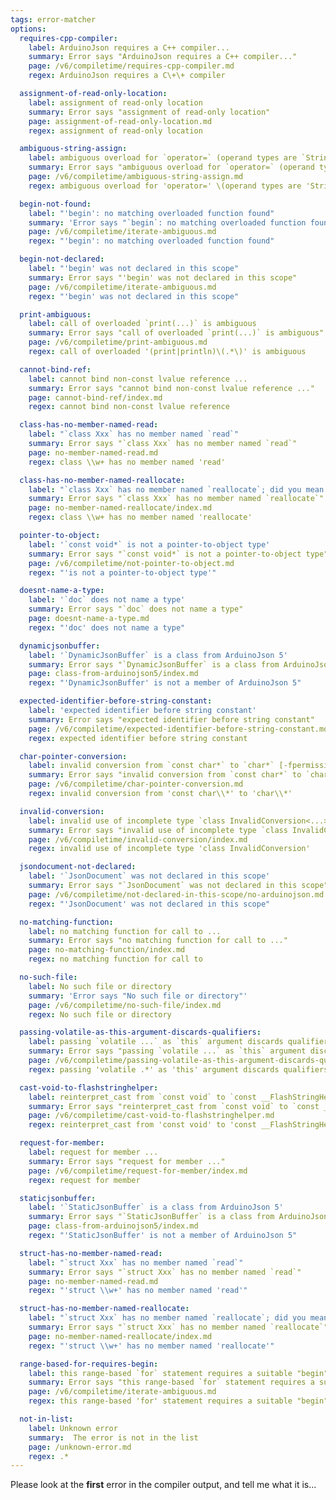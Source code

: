 ```yaml
---
tags: error-matcher
options:
  requires-cpp-compiler:
    label: ArduinoJson requires a C++ compiler...
    summary: Error says "ArduinoJson requires a C++ compiler..."
    page: /v6/compiletime/requires-cpp-compiler.md
    regex: ArduinoJson requires a C\+\+ compiler

  assignment-of-read-only-location:
    label: assignment of read-only location
    summary: Error says "assignment of read-only location"
    page: assignment-of-read-only-location.md
    regex: assignment of read-only location

  ambiguous-string-assign:
    label: ambiguous overload for `operator=` (operand types are `String` and ...)
    summary: Error says "ambiguous overload for `operator=` (operand types are `String` and ...)"
    page: /v6/compiletime/ambiguous-string-assign.md
    regex: ambiguous overload for 'operator=' \(operand types are 'String' and

  begin-not-found:
    label: "'begin': no matching overloaded function found"
    summary: 'Error says "`begin`: no matching overloaded function found"'
    page: /v6/compiletime/iterate-ambiguous.md
    regex: "'begin': no matching overloaded function found"

  begin-not-declared:
    label: "'begin' was not declared in this scope"
    summary: Error says "'begin' was not declared in this scope"
    page: /v6/compiletime/iterate-ambiguous.md
    regex: "'begin' was not declared in this scope"

  print-ambiguous:
    label: call of overloaded `print(...)` is ambiguous
    summary: Error says "call of overloaded `print(...)` is ambiguous"
    page: /v6/compiletime/print-ambiguous.md
    regex: call of overloaded '(print|println)\(.*\)' is ambiguous

  cannot-bind-ref:
    label: cannot bind non-const lvalue reference ...
    summary: Error says "cannot bind non-const lvalue reference ..."
    page: cannot-bind-ref/index.md
    regex: cannot bind non-const lvalue reference

  class-has-no-member-named-read:
    label: "`class Xxx` has no member named `read`"
    summary: Error says "`class Xxx` has no member named `read`"
    page: no-member-named-read.md
    regex: class \\w+ has no member named 'read'

  class-has-no-member-named-reallocate:
    label: "`class Xxx` has no member named `reallocate`; did you mean `deallocate`?"
    summary: Error says "`class Xxx` has no member named `reallocate`"
    page: no-member-named-reallocate/index.md
    regex: class \\w+ has no member named 'reallocate'

  pointer-to-object:
    label: '`const void*` is not a pointer-to-object type'
    summary: Error says "`const void*` is not a pointer-to-object type"
    page: /v6/compiletime/not-pointer-to-object.md
    regex: "'is not a pointer-to-object type'"

  doesnt-name-a-type:
    label: '`doc` does not name a type'
    summary: Error says "`doc` does not name a type"
    page: doesnt-name-a-type.md
    regex: "'doc' does not name a type"

  dynamicjsonbuffer:
    label: '`DynamicJsonBuffer` is a class from ArduinoJson 5'
    summary: Error says "`DynamicJsonBuffer` is a class from ArduinoJson 5"
    page: class-from-arduinojson5/index.md
    regex: "'DynamicJsonBuffer' is not a member of ArduinoJson 5"

  expected-identifier-before-string-constant:
    label: 'expected identifier before string constant'
    summary: Error says "expected identifier before string constant"
    page: /v6/compiletime/expected-identifier-before-string-constant.md
    regex: expected identifier before string constant

  char-pointer-conversion:
    label: invalid conversion from `const char*` to `char*` [-fpermissive]
    summary: Error says "invalid conversion from `const char*` to `char*` [-fpermissive]"
    page: /v6/compiletime/char-pointer-conversion.md
    regex: invalid conversion from 'const char\\*' to 'char\\*'

  invalid-conversion:
    label: invalid use of incomplete type `class InvalidConversion<...>`
    summary: Error says "invalid use of incomplete type `class InvalidConversion<...>`"
    page: /v6/compiletime/invalid-conversion/index.md
    regex: invalid use of incomplete type 'class InvalidConversion'

  jsondocument-not-declared:
    label: '`JsonDocument` was not declared in this scope'
    summary: Error says "`JsonDocument` was not declared in this scope"
    page: /v6/compiletime/not-declared-in-this-scope/no-arduinojson.md
    regex: "'JsonDocument' was not declared in this scope"

  no-matching-function:
    label: no matching function for call to ...
    summary: Error says "no matching function for call to ..."
    page: no-matching-function/index.md
    regex: no matching function for call to

  no-such-file:
    label: No such file or directory
    summary: 'Error says "No such file or directory"'
    page: /v6/compiletime/no-such-file/index.md
    regex: No such file or directory

  passing-volatile-as-this-argument-discards-qualifiers:
    label: passing `volatile ...` as `this` argument discards qualifiers [-fpermissive]
    summary: Error says "passing `volatile ...` as `this` argument discards qualifiers [-fpermissive]"
    page: /v6/compiletime/passing-volatile-as-this-argument-discards-qualifiers.md
    regex: passing 'volatile .*' as 'this' argument discards qualifiers

  cast-void-to-flashstringhelper:
    label: reinterpret_cast from `const void` to `const __FlashStringHelper *` is not allowed
    summary: Error says "reinterpret_cast from `const void` to `const __FlashStringHelper *` is not allowed"
    page: /v6/compiletime/cast-void-to-flashstringhelper.md
    regex: reinterpret_cast from 'const void' to 'const __FlashStringHelper \\*' is not allowed

  request-for-member:
    label: request for member ...
    summary: Error says "request for member ..."
    page: /v6/compiletime/request-for-member/index.md
    regex: request for member

  staticjsonbuffer:
    label: '`StaticJsonBuffer` is a class from ArduinoJson 5'
    summary: Error says "`StaticJsonBuffer` is a class from ArduinoJson 5"
    page: class-from-arduinojson5/index.md
    regex: "'StaticJsonBuffer' is not a member of ArduinoJson 5"

  struct-has-no-member-named-read:
    label: "`struct Xxx` has no member named `read`"
    summary: Error says "`struct Xxx` has no member named `read`"
    page: no-member-named-read.md
    regex: "'struct \\w+' has no member named 'read'"

  struct-has-no-member-named-reallocate:
    label: "`struct Xxx` has no member named `reallocate`; did you mean `deallocate`?"
    summary: Error says "`struct Xxx` has no member named `reallocate`"
    page: no-member-named-reallocate/index.md
    regex: "'struct \\w+' has no member named 'reallocate'"

  range-based-for-requires-begin:
    label: this range-based `for` statement requires a suitable "begin" function and none was found
    summary: Error says "this range-based `for` statement requires a suitable "begin" function and none was found"
    page: /v6/compiletime/iterate-ambiguous.md
    regex: this range-based 'for' statement requires a suitable "begin" function and none was found

  not-in-list:
    label: Unknown error
    summary:  The error is not in the list
    page: /unknown-error.md
    regex: .*
---
```


Please look at the **first** error in the compiler output, and tell me what it is...

